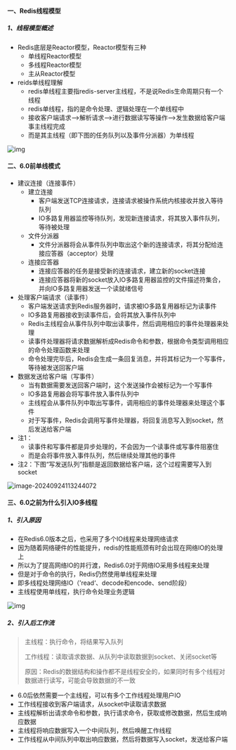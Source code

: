 #### 一、Redis线程模型

##### 1、线程模型概述

- Redis底层是Reactor模型，Reactor模型有三种
    - 单线程Reactor模型
    - 多线程Reactor模型
    - 主从Reactor模型
- reids单线程理解
    - redis单线程主要指redis-server主线程，不是说Redis生命周期只有一个线程
    - redis单线程，指的是命令处理、逻辑处理在一个单线程中
    - 接收客户端请求-->解析请求-->进行数据读写等操作-->发生数据给客户端事主线程完成
    - 而是其主线程（即下图的任务队列以及事件分派器）为单线程

![img](http://v5blog.cn/assets/img/image-20241012144344155.37671041.png)

#### 二、6.0前单线模式

- 建议连接（连接事件）
    - 建立连接
        - 客户端发送TCP连接请求，连接请求被操作系统内核接收并放入等待队列
        - IO多路复用器监控等待队列，发现新连接请求，将其放入事件队列，等待被处理
    - 文件分派器
        - 文件分派器将会从事件队列中取出这个新的连接请求，将其分配给连接应答器（acceptor）处理
    - 连接应答器
        - 连接应答器的任务是接受新的连接请求，建立新的socket连接
        - 连接应答器将新的socket放入IO多路复用器监控的文件描述符集合，并向IO多路复用器发送一个读就绪信号
- 处理客户端请求（读事件）
    - 客户端发送请求到Redis服务器时，请求被IO多路复用器标记为读事件
    - IO多路复用器接收到读事件后，会将其放入事件队列中
    - Redis主线程会从事件队列中取出读事件，然后调用相应的事件处理器来处理
    - 读事件处理器将请求数据解析成Redis命令和参数，根据命令类型调用相应的命令处理函数来处理
    - 命令处理完毕后，Redis会生成一条回复消息，并将其标记为一个写事件，等待被发送回客户端
- 数据发送给客户端（写事件）
    - 当有数据需要发送回客户端时，这个发送操作会被标记为一个写事件
    - IO多路复用器会将写事件放入事件队列中
    - 主线程会从事件队列中取出写事件，调用相应的事件处理器来处理这个事件
    - 对于写事件，Redis会调用写事件处理器，将回复消息写入到socket，然后发送给客户端
- 注1：
    - 读事件和写事件都是异步处理的，不会因为一个读事件或写事件阻塞住
    - 而是会将事件放入事件队列，然后继续处理其他的事件
- 注2：下图“写发送队列”指额是返回数据给客户端，这个过程需要写入到socket

![image-20240924113244072](C:\Users\yuluo\AppData\Roaming\Typora\typora-user-images\image-20240924113244072.png)

#### 三、6.0之前为什么引入IO多线程

##### 1、引入原因

- 在Redis6.0版本之后，也采用了多个IO线程来处理网络请求
- 因为随着网络硬件的性能提升，redis的性能瓶颈有时会出现在网络IO的处理上
- 所以为了提高网络IO的并行渡，Redis6.0对于网络IO采用多线程来处理
- 但是对于命令的执行，Redis仍然使用单线程来处理
- 即多线程处理网络IO（’read‘、decode和encode、send阶段）
- 主线程使用单线程，执行命令处理业务逻辑

![img](http://v5blog.cn/assets/img/image-20240315150228929.9a7b0336.png)

##### 2、引入后工作流

> 主线程：执行命令，将结果写入队列
>
> 工作线程：读取请求数据、从队列中读取数据到socket、关闭socket等
>
> 原因：Redis的数据结构和操作都不是线程安全的，如果同时有多个线程对数据进行读写，可能会导致数据的不一致

- 6.0后依然需要一个主线程，可以有多个工作线程处理用户IO
- 工作线程接收到客户端请求，从socket中读取请求数据
- 主线程解析出请求命令和参数，执行请求命令，获取或修改数据，然后生成响应数据
- 主线程将响应数据写入一个中间队列，然后唤醒工作线程
- 工作线程从中间队列中取出响应数据，然后将数据写入socket，发送给客户端